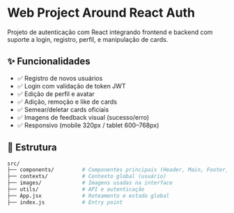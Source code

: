 # Web Project Around React Auth

Projeto de autenticação com React integrando frontend e backend com suporte a login, registro, perfil, e manipulação de cards.

## ✨ Funcionalidades

- ✅ Registro de novos usuários
- ✅ Login com validação de token JWT
- ✅ Edição de perfil e avatar
- ✅ Adição, remoção e like de cards
- ✅ Semear/deletar cards oficiais
- ✅ Imagens de feedback visual (sucesso/erro)
- ✅ Responsivo (mobile 320px / tablet 600–768px)

## 📂 Estrutura

```bash
src/
├── components/         # Componentes principais (Header, Main, Footer, etc)
├── contexts/           # Contexto global (usuário)
├── images/             # Imagens usadas na interface
├── utils/              # API e autenticação
├── App.jsx             # Roteamento e estado global
├── index.js            # Entry point

